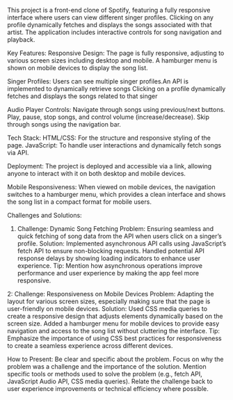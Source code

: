 This project is a front-end clone of Spotify, featuring a fully responsive interface where users can view different
singer profiles. Clicking on any profile dynamically fetches and displays the songs associated with that artist.
The application includes interactive controls for song navigation and playback.

Key Features:
Responsive Design: The page is fully responsive, adjusting to various screen sizes including desktop and mobile.
A hamburger menu is shown on mobile devices to display the song list.

Singer Profiles: Users can see multiple singer profiles.An API is implemented to dynamically retrieve songs Clicking on a profile dynamically fetches and displays the songs related to that singer


Audio Player Controls:
Navigate through songs using previous/next buttons.
Play, pause, stop songs, and control volume (increase/decrease).
Skip through songs using the navigation bar.

Tech Stack:
HTML/CSS: For the structure and responsive styling of the page.
JavaScript: To handle user interactions and dynamically fetch songs via API.

Deployment:
The project is deployed and accessible via a link, allowing anyone to interact with it on both desktop and mobile devices.

Mobile Responsiveness:
When viewed on mobile devices, the navigation switches to a hamburger menu, which provides a clean interface and shows
 the song list in a compact format for mobile users.

 
Challenges and Solutions:
1. Challenge: Dynamic Song Fetching
Problem: Ensuring seamless and quick fetching of song data from the API when users click on a singer’s profile.
Solution:
Implemented asynchronous API calls using JavaScript’s fetch API to ensure non-blocking requests.
Handled potential API response delays by showing loading indicators to enhance user experience.
Tip: Mention how asynchronous operations improve performance and user experience by making the app feel more responsive.

2:
 Challenge: Responsiveness on Mobile Devices
Problem: Adapting the layout for various screen sizes, especially making sure that the page is user-friendly on mobile devices.
Solution:
Used CSS media queries to create a responsive design that adjusts elements dynamically based on the screen size.
Added a hamburger menu for mobile devices to provide easy navigation and access to the song list without cluttering the interface.
Tip: Emphasize the importance of using CSS best practices for responsiveness to create a seamless experience across different devices.

How to Present:
Be clear and specific about the problem.
Focus on why the problem was a challenge and the importance of the solution.
Mention specific tools or methods used to solve the problem (e.g., fetch API, JavaScript Audio API, CSS media queries).
Relate the challenge back to user experience improvements or technical efficiency where possible.


